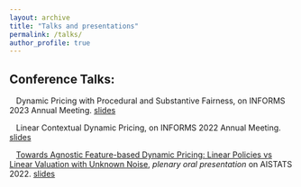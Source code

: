 ```yaml
---
layout: archive
title: "Talks and presentations"
permalink: /talks/
author_profile: true
---
```


## Conference Talks:

&nbsp;&nbsp;       Dynamic Pricing with Procedural and Substantive Fairness, on INFORMS 2023 Annual Meeting. [slides](/talks/INFORMS_2023.pdf)

&nbsp;&nbsp;       Linear Contextual Dynamic Pricing, on INFORMS 2022 Annual Meeting. [slides](/talks/INFORMS_2022.pdf)

&nbsp;&nbsp;       [Towards Agnostic Feature-based Dynamic Pricing: Linear Policies vs Linear Valuation with Unknown Noise](https://virtual.aistats.org/virtual/2022/oral/3559), *plenary oral presentation* on AISTATS 2022. [slides](/talks/AISTATS_oral.pdf)

<!--
&nbsp;&nbsp;       [Logarithmic Regret in Feature-Based Dynamic Pricing](https://neurips.cc/virtual/2021/poster/27718), *spotlight presentation* on NeurIPS 2021. [slides](/talks/Neurips_2021_log_regret.pdf)


## Reading Group Presentations:

&nbsp;&nbsp;       Benign Overfitting, Feb 2023, UCSB.

&nbsp;&nbsp;       Minimax Risk Theory, Mar 2022, UCSB. [scripts](/talks/20220314_scripts.pdf)

&nbsp;&nbsp;       Dynamic Pricing in Different Valuation Models, Mar 2021, UCSB. [slides](/talks/20210331reading_group_slides.pdf) [notes](/talks/20210331reading_group_notes.pdf)

&nbsp;&nbsp;       Dynamic Pricing in High Dimensions, Nov 2020, UCSB. [slides](/talks/20201110_reading_group_slides.pdf)

## Tutorials:

&nbsp;&nbsp;       Dynamic Pricing as an Online Decision-Making Problem, Mar 2023, LAMDA, Nanjing, China.
-->

<!--
{% if site.talkmap_link == true %}

<p style="text-decoration:underline;"><a href="/talkmap.html">See a map of all the places I've given a talk!</a></p>

{% endif %}

{% for post in site.talks reversed %}
  {% include archive-single-talk.html %}
{% endfor %}
-->